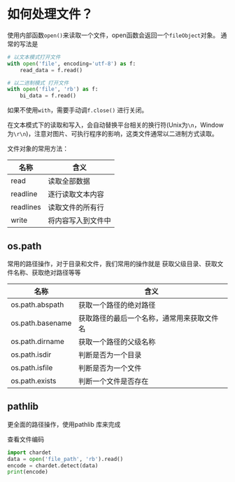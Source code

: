 # 如何处理文件？

使用内部函数`open()`来读取一个文件，open函数会返回一个`fileObject`对象。
通常的写法是

```python
# 以文本模式打开文件
with open('file', encoding='utf-8') as f:
    read_data = f.read()

# 以二进制模式 打开文件
with open('file', 'rb') as f:
    bi_data = f.read()
```

如果不使用`with`，需要手动调`f.close()` 进行关闭。

在文本模式下的读取和写入，会自动替换平台相关的换行符(Unix为`\n`，Window为`\r\n`)，注意对图片、可执行程序的影响，这类文件通常以二进制方式读取。

文件对象的常用方法：

|名称|含义|
|---|---|
|read|读取全部数据|
|readline|逐行读取文本内容|
|readlines|读取文件的所有行|
|write|将内容写入到文件中|

## os.path
常用的路径操作，对于目录和文件，我们常用的操作就是 获取父级目录、获取文件名称、获取绝对路径等等

|名称|含义|
|---|---|
|os.path.abspath|获取一个路径的绝对路径|
|os.path.basename|获取路径的最后一个名称，通常用来获取文件名|
|os.path.dirname|获取一个路径的父级名称|
|os.path.isdir|判断是否为一个目录|
|os.path.isfile|判断是否为一个文件|
|os.path.exists|判断一个文件是否存在|


## pathlib

更全面的路径操作，使用pathlib 库来完成

查看文件编码

```python
import chardet
data = open('file_path', 'rb').read()
encode = chardet.detect(data)
print(encode)
```